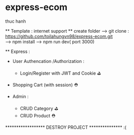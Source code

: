 # express-ecom
thuc hanh 

** Template : internet support
** create folder --> git clone : https://github.com/toilahungvn98/express-ecom.git  
--> npm install --> npm run dev( port 3000) 


** Express :
 
 
 - User Authencation /Authorization :
 
     + Login/Register with JWT and Cookie  &#9971;
 
 - Shopping Cart (with session) &#9937;


 - Admin : 
     + CRUD Category &#9971;
     + CRUD Product &#9937;

****************** DESTROY PROJECT ***************  :(
